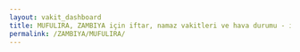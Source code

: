```yaml
---
layout: vakit_dashboard
title: MUFULIRA, ZAMBIYA için iftar, namaz vakitleri ve hava durumu - ilçe/eyalet seç
permalink: /ZAMBIYA/MUFULIRA/
---
```


<script type="text/javascript">
  var GLOBAL_COUNTRY = 'ZAMBIYA';
  var GLOBAL_CITY = 'MUFULIRA';
  var GLOBAL_STATE = '';
  var lat = 72;
  var lon = 21;
</script>

